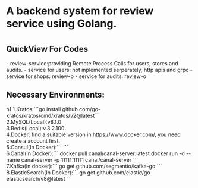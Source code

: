<h1>A backend system for review service using Golang.<h1>
<h2>QuickView For Codes</h2>
- review-service:providing Remote Process Calls for users, stores and audits.
- service for users: not inplemented serperately, http apis and grpc
- service for shops: review-b
- service for audits: review-o
<h2>Necessary Environments:</h2>h1
1.Kratos:```go install github.com/go-kratos/kratos/cmd/kratos/v2@latest```<br>
2.MySQL(Local):v8.1.0<br>
3.Redis(Local):v.3.2.100<br>
4.Docker: find a suitable version in https://www.docker.com/, you need create a account first.<br>
5:Consul(In Docker):``` ```<br>
6.Canal(In Docker):```
  docker pull canal/canal-server:latest
  docker run -d --name canal-server -p 11111:11111 canal/canal-server
  ```<br>
7.Kafka(In docker):```
  go get github.com/segmentio/kafka-go
```<br>
8.ElasticSearch(In Docker):```
  go get github.com/elastic/go-elasticsearch/v8@latest
  ```<br>
